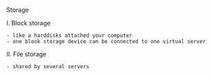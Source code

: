 Storage

I. Block storage

    - like a harddisks attached your computer
    - one block storage device can be connected to one virtual server
II. File storage 

    - shared by several servers
